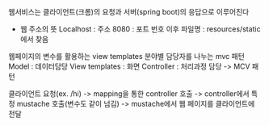 웹서비스는 클라이언트(크롬)의 요청과 서버(spring boot)의 응답으로 이루어진다

- 웹 주소의 뜻
Localhost : 주소
8080 : 포트 번호
이후 파일명 : resources/static 에서 찾음


웹페이지의 변수를 활용하는 view templates
분야별 담당자를 나누는 mvc 패턴
Model  : 데이터담당
View templates : 화면
Controller : 처리과정 담당
-> MCV 패턴


클라이언트 요청(ex. /hi) -> mapping을 통한 controller 호출 -> controller에서 특정 mustache 호출(변수도 같이 넘김) -> mustache에서 웹 페이지를 클라이언트에 전달
